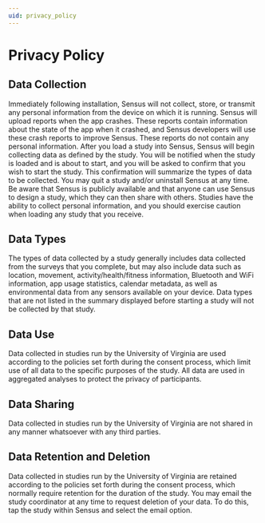 ```yaml
---
uid: privacy_policy
---
```


# Privacy Policy

## Data Collection

Immediately following installation, Sensus will not collect, store, or transmit any personal information from the 
device on which it is running. Sensus will upload reports when the app crashes. These reports contain information 
about the state of the app when it crashed, and Sensus developers will use these crash reports to improve Sensus. 
These reports do not contain any personal information. After you load a study into Sensus, Sensus will begin collecting 
data as defined by the study. You will be notified when the study is loaded and is about to start, and you will be 
asked to confirm that you wish to start the study. This confirmation will summarize the types of data to be collected. 
You may quit a study and/or uninstall Sensus at any time. Be aware that Sensus is publicly available and that anyone 
can use Sensus to design a study, which they can then share with others. Studies have the ability to collect personal 
information, and you should exercise caution when loading any study that you receive.

## Data Types

The types of data collected by a study generally includes data collected from the surveys that you complete, but may also 
include data such as location, movement, activity/health/fitness information, Bluetooth and WiFi information, app usage 
statistics, calendar metadata, as well as environmental data from any sensors available on your device. 
Data types that are not listed in the summary displayed before starting a study will not be collected by that study.

## Data Use

Data collected in studies run by the University of Virginia are used according to the policies set forth during the consent 
process, which limit use of all data to the specific purposes of the study. All data are used in aggregated analyses to protect 
the privacy of participants.

## Data Sharing

Data collected in studies run by the University of Virginia are not shared in any manner whatsoever with any third parties.

## Data Retention and Deletion

Data collected in studies run by the University of Virginia are retained according to the policies set forth during
the consent process, which normally require retention for the duration of the study. You may email the study coordinator 
at any time to request deletion of your data. To do this, tap the study within Sensus and select the email option.